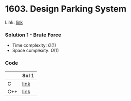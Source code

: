# 1603. Design Parking System
Link: [link](https://leetcode.com/problems/design-parking-system/)

### Solution 1 - Brute Force
* Time complexity: $O(1)$
* Space complexity: $O(1)$

### Code
||Sol 1|
|-|-|
|C|[link](./sol_1/main.c)|
|C++|[link](./sol_1/main.cpp)|